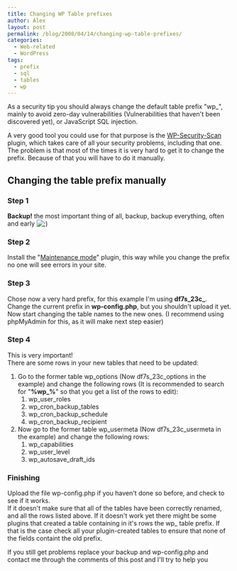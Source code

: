 ```yaml
---
title: Changing WP Table prefixes
author: Alex
layout: post
permalink: /blog/2008/04/14/changing-wp-table-prefixes/
categories:
  - Web-related
  - WordPress
tags:
  - prefix
  - sql
  - tables
  - wp
---
```

 

As a security tip you should always change the default table prefix \"wp_\", mainly to avoid zero-day vulnerabilities (Vulnerabilities that haven\'t been discovered yet), or JavaScript SQL injection.

A very good tool you could use for that purpose is the [WP-Security-Scan][1] plugin, which takes care of all your security problems, including that one.  
The problem is that most of the times it is very hard to get it to change the prefix. Because of that you will have to do it manually.

 [1]: http://semperfiwebdesign.com/plugins/wp-security-scan/

## Changing the table prefix manually

### Step 1

**Backup!** the most important thing of all, backup, backup everything, often and early ![;)][2] 

 [2]: http://i0.wp.com/urbanoalvarez.es/blog/wp-content/plugins/smilies-themer/kopete/wink.png

### Step 2

Install the \"[Maintenance mode][3]\" plugin, this way while you change the prefix no one will see errors in your site.

 [3]: http://sw-guide.de/wordpress/plugins/maintenance-mode/

### Step 3

Chose now a very hard prefix, for this example I\'m using **df7s\_23c\_**.  
Change the current prefix in **wp-config.php**, but you shouldn\'t upload it yet.  
Now start changing the table names to the new ones. (I recommend using phpMyAdmin for this, as it will make next step easier)

### Step 4

This is very important!  
There are some rows in your new tables that need to be updated:

1.  Go to the former table wp\_options (Now df7s\_23c_options in the example) and change the following rows (It is recommended to search for \"**%wp_%**\" so that you get a list of the rows to edit): 
    1.  wp\_user\_roles
    2.  wp\_cron\_backup_tables
    3.  wp\_cron\_backup_schedule
    4.  wp\_cron\_backup_recipient
2.  Now go to the former table wp\_usermeta (Now df7s\_23c_usermeta in the example) and change the following rows: 
    1.  wp_capabilities
    2.  wp\_user\_level
    3.  wp\_autosave\_draft_ids

### Finishing

Upload the file wp-config.php if you haven\'t done so before, and check to see if it works.  
If it doesn\'t make sure that all of the tables have been correctly renamed, and all the rows listed above. If it doesn\'t work yet there might be some plugins that created a table containing in it\'s rows the wp_ table prefix. If that is the case check all your plugin-created tables to ensure that none of the fields containt the old prefix.

If you still get problems replace your backup and wp-config.php and contact me through the comments of this post and I\'ll try to help you